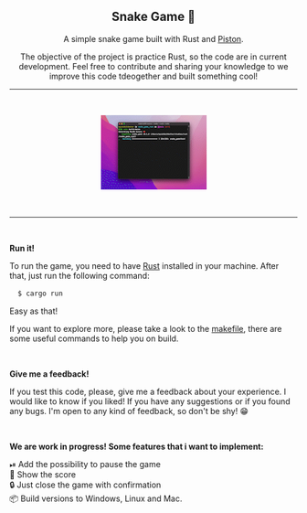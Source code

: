 <div align="center">

## Snake Game 🐍

A simple snake game built with Rust and [Piston](https://www.piston.rs/).

The objective of the project is practice Rust, so the code are in current development. Feel free to contribute and sharing your knowledge to we improve this code tdeogether and built something cool!
<hr/>
<br/>

![demo](./docs/assets/demo.gif)

</div>

<br/>
<hr/>
<br/>


**Run it!**

To run the game, you need to have [Rust](https://www.rust-lang.org/tools/install) installed in your machine. After that, just run the following command:

```bash
  $ cargo run
```
Easy as that!

If you want to explore more, please take a look to the [makefile](./makefile), there are some useful commands to help you on build.


<br />

**Give me a feedback!**

If you test this code, please, give me a feedback about your experience. I would like to know if you liked! If you have any suggestions or if you found any bugs. I'm open to any kind of feedback, so don't be shy! 😁


<br/>

**We are work in progress! Some features that i want to implement:**

⏯ Add the possibility to pause the game <br/>
🍎 Show the score<br/>
🔒 Just close the game with confirmation<br/>
📦 Build versions to Windows, Linux and Mac.



